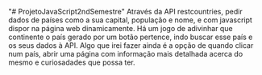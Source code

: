 "# ProjetoJavaScript2ndSemestre" 
Através da API restcountries, pedir dados de países como a sua capital, população e nome, e com javascript dispor na página web dinamicamente. Há um jogo de adivinhar que continente o país gerado por um botão pertence, indo buscar esse país e os seus dados à API. Algo que irei fazer ainda é a opção de quando clicar num país, abrir uma página com informação mais detalhada acerca do mesmo e curiosadades que possa ter.

